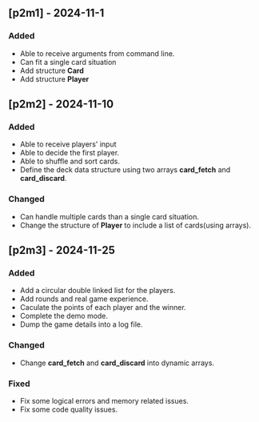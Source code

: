 ## [p2m1] - 2024-11-1
### Added
- Able to receive arguments from command line.
- Can fit a single card situation
- Add structure **Card**
- Add structure **Player**

## [p2m2] - 2024-11-10
### Added
- Able to receive players' input
- Able to decide the first player.
- Able to shuffle and sort cards.
- Define the deck data structure using two arrays **card_fetch** and **card_discard**.
  
### Changed
- Can handle multiple cards than a single card situation.
- Change the structure of **Player** to include a list of cards(using arrays).


## [p2m3] - 2024-11-25
### Added
- Add a circular double linked list for the players.
- Add rounds and real game experience.
- Caculate the points of each player and the winner.
- Complete the demo mode.
- Dump the game details into a log file.

### Changed
- Change **card_fetch** and **card_discard** into dynamic arrays.

### Fixed
- Fix some logical errors and memory related issues.
- Fix some code quality issues.


